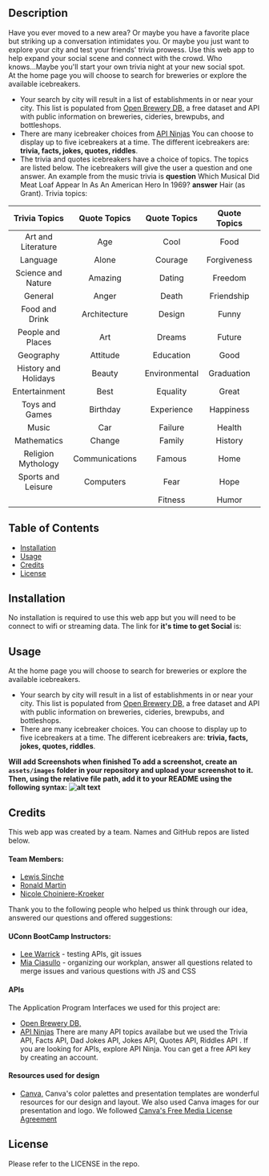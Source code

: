 ## Description
 Have you ever moved to a new area? Or maybe you have a favorite place but striking up a conversation intimidates you. Or maybe you just want to explore your city and test your friends' trivia prowess. Use this web app to help expand your social scene and connect with the crowd. Who knows...Maybe you'll start your own trivia night at your new social spot.<br> 
 At the home page you will choose to search for breweries or explore the available icebreakers.<br> 
 * Your search by city will result in a list of establishments in or near your city. This list is populated from [Open Brewery DB,](https://www.openbrewerydb.org/) a free dataset and API with public information on breweries, cideries, brewpubs, and bottleshops.<br> 
 * There are many icebreaker choices from [API Ninjas](https://api-ninjas.com/api) You can choose to display up to five icebreakers at a time. The different icebreakers are: **trivia, facts, jokes, quotes, riddles**.
 * The trivia and quotes icebreakers have a choice of topics. The topics are listed below.  The icebreakers will give the user a question and one answer. An example from the music trivia is **question** Which Musical Did Meat Loaf Appear In As An American Hero In 1969? **answer** Hair (as Grant). Trivia topics:<br>
   
|Trivia Topics|Quote Topics|Quote Topics|Quote Topics|Quote Topics|
|:----:|:----:|:----:|:----:|:----:|
|Art and Literature|Age       |  Cool  |Food|   Imagination|
|Language          |Alone     |  Courage  |Forgiveness|    Inspirational|
|Science and Nature|Amazing   | Dating  |Freedom|      Intelligence|
|General           |Anger     | Death  |Friendship| Jealousy|
|Food and Drink    |Architecture|Design|Funny|    Knowledge|
|People and Places|Art     | Dreams|Future| Leadership|
|Geography        |Attitude  | Education  |Good|    Learning|
|History and Holidays|Beauty  | Environmental|Graduation| Legal|
|Entertainment   |Best       |  Equality |Great|       Life|
|Toys and Games  |Birthday   |  Experience  |Happiness|      Love|
|Music         |Car          |  Failure   |Health|    Medical|
|Mathematics   |Change       |  Family   |     History       |Money|
|Religion Mythology|Communications|Famous|    Home    |Morning|
|Sports and Leisure|Computers   |Fear|       Hope     |Movies|
|                 |      |Fitness|    Humor    |Success|


## Table of Contents 
- [Installation](#installation)
- [Usage](#usage)
- [Credits](#credits)
- [License](#license)
## Installation
No installation is required to use this web app but you will need to be connect to wifi or streaming data. The link for **it's time to get Social** is:
## Usage
At the home page you will choose to search for breweries or explore the available icebreakers.<br> 
 * Your search by city will result in a list of establishments in or near your city. This list is populated from [Open Brewery DB,](https://www.openbrewerydb.org/) a free dataset and API with public information on breweries, cideries, brewpubs, and bottleshops.<br> 
 * There are many icebreaker choices. You can choose to display up to five icebreakers at a time. The different icebreakers are: **trivia, facts, jokes, quotes, riddles**.

**Will add Screenshots when finished
To add a screenshot, create an `assets/images` folder in your repository and upload your screenshot to it. Then, using the relative file path, add it to your README using the following syntax:
![alt text](assets/images/screenshot.png)<br>**
## Credits
This web app was created by a team. Names and GitHub repos are listed below.
  
#### Team Members:  

  - [Lewis Sinche](https://github.com/LewisSin) 
  - [Ronald Martin](https://github.com/RonaldMartin02)
  - [Nicole Choiniere-Kroeker](https://github.com/nchoin)<br>

Thank you to the following people who helped us think through our idea, answered our questions and offered suggestions:
#### UConn BootCamp Instructors:  

  - [Lee Warrick](https://github.com/mynar7) - testing APIs, git issues
  - [Mia Ciasullo](https://github.com/miacias) - organizing our workplan, answer all questions related to merge issues and various questions with JS and CSS

#### APIs 
The Application Program Interfaces we used for this project are:
  - [Open Brewery DB,](https://www.openbrewerydb.org/) 
  - [API Ninjas](https://api-ninjas.com/) There are many API topics availabe but we used the Trivia API, Facts API, Dad Jokes API, Jokes API, Quotes API, Riddles API . If you are looking for APIs, explore API Ninja. You can get a free API key by creating an account.<br>

####  Resources used for design
  - [Canva,](https://www.canva.com/) Canva's color palettes and presentation templates are wonderful resources for our design and layout. We also used Canva images for our presentation and logo. We followed [Canva's Free Media License Agreement](https://www.canva.com/policies/free-media-license-agreement-2022-01-03/)


## License
Please refer to the LICENSE in the repo.